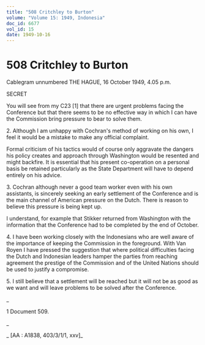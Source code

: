 ```yaml
---
title: "508 Critchley to Burton"
volume: "Volume 15: 1949, Indonesia"
doc_id: 6677
vol_id: 15
date: 1949-10-16
---
```


# 508 Critchley to Burton

Cablegram unnumbered THE HAGUE, 16 October 1949, 4.05 p.m.

SECRET

You will see from my C23 [1] that there are urgent problems facing the Conference but that there seems to be no effective way in which I can have the Commission bring pressure to bear to solve them.

2\. Although I am unhappy with Cochran's method of working on his own, I feel it would be a mistake to make any official complaint.

Formal criticism of his tactics would of course only aggravate the dangers his policy creates and approach through Washington would be resented and might backfire. It is essential that his present co-operation on a personal basis be retained particularly as the State Department will have to depend entirely on his advice.

3\. Cochran although never a good team worker even with his own assistants, is sincerely seeking an early settlement of the Conference and is the main channel of American pressure on the Dutch. There is reason to believe this pressure is being kept up.

I understand, for example that Stikker returned from Washington with the information that the Conference had to be completed by the end of October.

4\. I have been working closely with the Indonesians who are well aware of the importance of keeping the Commission in the foreground. With Van Royen I have pressed the suggestion that where political difficulties facing the Dutch and Indonesian leaders hamper the parties from reaching agreement the prestige of the Commission and of the United Nations should be used to justify a compromise.

5\. I still believe that a settlement will be reached but it will not be as good as we want and will leave problems to be solved after the Conference.

_

1 Document 509.

_

_ [AA : A1838, 403/3/1/1, xxv]_
